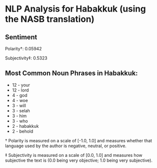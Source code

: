 # NLP Analysis for Habakkuk (using the NASB translation)

## Sentiment

Polarity†: 0.05942

Subjectivity‡: 0.5323

## Most Common Noun Phrases in Habakkuk:

 * 12	-  your
 * 12	-  lord
 * 4	-  god
 * 4	-  woe
 * 3	-  will
 * 3	-  selah
 * 3	-  him
 * 3	-  who
 * 2	-  habakkuk
 * 2	-  behold


† Polarity is measured on a scale of [-1.0, 1.0] and measures whether that language used by the author is negative, neutral, or positive.

‡ Subjectivity is measured on a scale of [0.0, 1.0] and measures how subjective the text is (0.0 being very objective; 1.0 being very subjective).